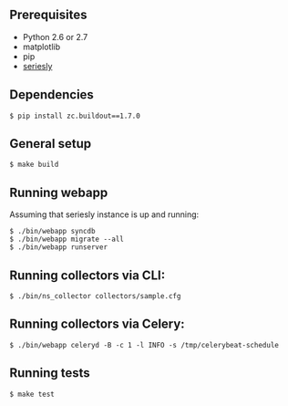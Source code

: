 Prerequisites
-------------

* Python 2.6 or 2.7
* matplotlib
* pip
* [seriesly](https://github.com/dustin/seriesly)

Dependencies
------------

    $ pip install zc.buildout==1.7.0

General setup
-------------

    $ make build

Running webapp
--------------

Assuming that seriesly instance is up and running:

    $ ./bin/webapp syncdb
    $ ./bin/webapp migrate --all
    $ ./bin/webapp runserver

Running collectors via CLI:
---------------------------

    $ ./bin/ns_collector collectors/sample.cfg

Running collectors via Celery:
---------------------------

    $ ./bin/webapp celeryd -B -c 1 -l INFO -s /tmp/celerybeat-schedule

Running tests
-------------

    $ make test
